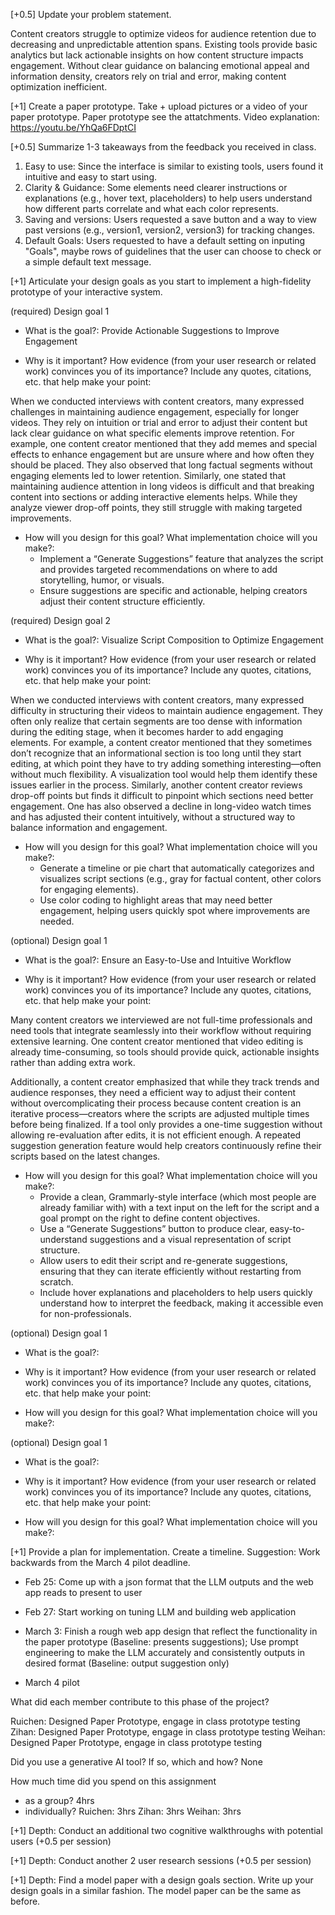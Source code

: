 [+0.5] Update your problem statement. 

Content creators struggle to optimize videos for audience retention due to decreasing and unpredictable attention spans. Existing tools provide basic analytics but lack actionable insights on how content structure impacts engagement. Without clear guidance on balancing emotional appeal and information density, creators rely on trial and error, making content optimization inefficient.

[+1] Create a paper prototype. Take + upload pictures or a video of your paper prototype.
Paper prototype see the attatchments.
Video explanation: https://youtu.be/YhQa6FDptCI
 

[+0.5] Summarize 1-3 takeaways from the feedback you received in class. 
1. Easy to use: Since the interface is similar to existing tools, users found it intuitive and easy to start using.
2. Clarity & Guidance: Some elements need clearer instructions or explanations (e.g., hover text, placeholders) to help users understand how different parts correlate and what each color represents.
3. Saving and versions: Users requested a save button and a way to view past versions (e.g., version1, version2, version3) for tracking changes.
4. Default Goals: Users requested to have a default setting on inputing "Goals", maybe rows of guidelines that the user can choose to check or 
a simple default text message.
 

[+1] Articulate your design goals as you start to implement a high-fidelity prototype of your interactive system.

 

(required) Design goal 1
- What is the goal?:
Provide Actionable Suggestions to Improve Engagement

- Why is it important? How evidence (from your user research or related work) convinces you of its importance? Include any quotes, citations, etc. that help make your point:

When we conducted interviews with content creators, many expressed challenges in maintaining audience engagement, especially for longer videos. They rely on intuition or trial and error to adjust their content but lack clear guidance on what specific elements improve retention. For example, one content creator mentioned that they add memes and special effects to enhance engagement but are unsure where and how often they should be placed. They also observed that long factual segments without engaging elements led to lower retention. Similarly, one stated that maintaining audience attention in long videos is difficult and that breaking content into sections or adding interactive elements helps. While they analyze viewer drop-off points, they still struggle with making targeted improvements.

- How will you design for this goal? What implementation choice will you make?:
  - Implement a “Generate Suggestions” feature that analyzes the script and provides targeted recommendations on where to add storytelling, humor, or visuals.
  - Ensure suggestions are specific and actionable, helping creators adjust their content structure efficiently.


 

(required) Design goal 2
- What is the goal?:
Visualize Script Composition to Optimize Engagement

- Why is it important? How evidence (from your user research or related work) convinces you of its importance? Include any quotes, citations, etc. that help make your point:

When we conducted interviews with content creators, many expressed difficulty in structuring their videos to maintain audience engagement. They often only realize that certain segments are too dense with information during the editing stage, when it becomes harder to add engaging elements. For example, a content creator mentioned that they sometimes don’t recognize that an informational section is too long until they start editing, at which point they have to try adding something interesting—often without much flexibility. A visualization tool would help them identify these issues earlier in the process. Similarly, another content creator reviews drop-off points but finds it difficult to pinpoint which sections need better engagement. One has also observed a decline in long-video watch times and has adjusted their content intuitively, without a structured way to balance information and engagement.

- How will you design for this goal? What implementation choice will you make?:
  - Generate a timeline or pie chart that automatically categorizes and visualizes script sections (e.g., gray for factual content, other colors for engaging elements).
  - Use color coding to highlight areas that may need better engagement, helping users quickly spot where improvements are needed.

 

(optional) Design goal 1
- What is the goal?:
Ensure an Easy-to-Use and Intuitive Workflow

- Why is it important? How evidence (from your user research or related work) convinces you of its importance? Include any quotes, citations, etc. that help make your point:

Many content creators we interviewed are not full-time professionals and need tools that integrate seamlessly into their workflow without requiring extensive learning. One content creator mentioned that video editing is already time-consuming, so tools should provide quick, actionable insights rather than adding extra work. 

Additionally, a content creator emphasized that while they track trends and audience responses, they need a efficient way to adjust their content without overcomplicating their process because content creation is an iterative process—creators where the scripts are adjusted multiple times before being finalized. If a tool only provides a one-time suggestion without allowing re-evaluation after edits, it is not efficient enough. A repeated suggestion generation feature would help creators continuously refine their scripts based on the latest changes. 

- How will you design for this goal? What implementation choice will you make?:
  - Provide a clean, Grammarly-style interface (which most people are already familiar with) with a text input on the left for the script and a goal prompt on the right to define content objectives.
  - Use a “Generate Suggestions” button to produce clear, easy-to-understand suggestions and a visual representation of script structure.
  - Allow users to edit their script and re-generate suggestions, ensuring that they can iterate efficiently without restarting from scratch.
  - Include hover explanations and placeholders to help users quickly understand how to interpret the feedback, making it accessible even for non-professionals.

 

(optional) Design goal 1
- What is the goal?:

- Why is it important? How evidence (from your user research or related work) convinces you of its importance? Include any quotes, citations, etc. that help make your point:

- How will you design for this goal? What implementation choice will you make?:

 

(optional) Design goal 1
- What is the goal?:

- Why is it important? How evidence (from your user research or related work) convinces you of its importance? Include any quotes, citations, etc. that help make your point:

- How will you design for this goal? What implementation choice will you make?:

 

[+1] Provide a plan for implementation. Create a timeline. Suggestion: Work backwards from the March 4 pilot deadline. 

- Feb 25: Come up with a json format that the LLM outputs and the web app reads to present to user

- Feb 27: Start working on tuning LLM and building web application

- March 3: Finish a rough web app design that reflect the functionality in the paper prototype (Baseline: presents suggestions); Use prompt engineering to make the LLM accurately and consistently outputs in desired format (Baseline: output suggestion only)

- March 4 pilot

What did each member contribute to this phase of the project?

Ruichen: Designed Paper Prototype, engage in class prototype testing
Zihan: Designed Paper Prototype, engage in class prototype testing
Weihan: Designed Paper Prototype, engage in class prototype testing

Did you use a generative AI tool? If so, which and how?
None

How much time did you spend on this assignment

- as a group?
4hrs
- individually?
Ruichen: 3hrs
Zihan: 3hrs
Weihan: 3hrs

[+1] Depth: Conduct an additional two cognitive walkthroughs with potential users (+0.5 per session)

[+1] Depth: Conduct another 2 user research sessions (+0.5 per session)

[+1] Depth: Find a model paper with a design goals section. Write up your design goals in a similar fashion. The model paper can be the same as before.
